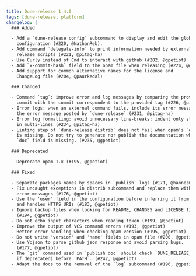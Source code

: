 ```yaml
---
title: Dune-release 1.4.0
tags: [dune-release, platform]
changelog: |
  ### Added

  - Add a `dune-release config` subcommand to display and edit the global
    configuration (#220, @NathanReb).
  - Add command `delegate-info` to print information needed by external
    release scripts (#221, @pitag-ha)
  - Use Curly instead of Cmd to interact with github (#202, @gpetiot)
  - Add `x-commit-hash` field to the opam file when releasing (#224, @gpetiot)
  - Add support for common alternative names for the license and
    ChangeLog file (#204, @paurkedal)

  ### Changed

  - Command `tag`: improve error and log messages by comparing the provided
    commit with the commit correspondent to the provided tag (#226, @pitag-ha)
  - Error logs: when an external command fails, include its error message in
    the error message posted by `dune-release` (#231, @pitag-ha)
  - Error log formatting: avoid unnecessary line-breaks; indent only slightly
    in multi-lines (#234, @pitag-ha)
  - Linting step of `dune-release distrib` does not fail when opam's `doc` field
    is missing. Do not try to generate nor publish the documentation when opam's
    `doc` field is missing. (#235, @gpetiot)

  ### Deprecated

  - Deprecate opam 1.x (#195, @gpetiot)

  ### Fixed

  - Separate packages names by spaces in `publish` logs (#171, @hannesm)
  - Fix uncaught exceptions in distrib subcommand and replace them with proper
    error messages (#176, @gpetiot)
  - Use the 'user' field in the configuration before inferring it from repo URI
    and handles HTTPS URIs (#183, @gpetiot)
  - Ignore backup files when looking for README, CHANGES and LICENSE files
    (#194, @gpetiot)
  - Do not echo input characters when reading token (#199, @gpetiot)
  - Improve the output of VCS command errors (#193, @gpetiot)
  - Better error handling when checking opam version (#195, @gpetiot)
  - Do not write 'version' and 'name' fields in opam file (#200, @gpetiot)
  - Use Yojson to parse github json response and avoid parsing bugs.
    (#177, @gpetiot)
  - The `git` command used in `publish doc` should check `DUNE_RELEASE_GIT` (even
    if deprecated) before `PATH`. (#242, @gpetiot)
  - Adapt the docs to the removal of the `log` subcommand (#196, @gpetiot)
---
```


